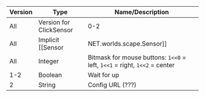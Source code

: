 | Version | Type | Name/Description |
| --- | --- | --- |
| All | Version for ClickSensor | 0-2 |
| All | Implicit [[Sensor|NET.worlds.scape.Sensor]] | Sensor |
| All | Integer | Bitmask for mouse buttons: `1<<0` = left, `1<<1` = right, `1<<2` = center |
| 1-2 | Boolean | Wait for up |
| 2 | String | Config URL (???) |
